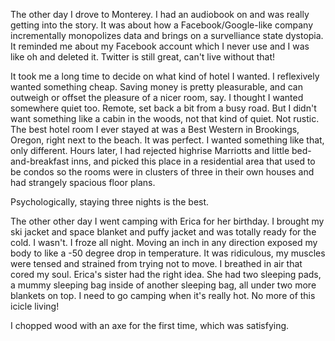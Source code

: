The other day I drove to Monterey. I had an audiobook on and was really getting into the story. It was about how a Facebook/Google-like company incrementally monopolizes data and brings on a survelliance state dystopia. It reminded me about my Facebook account which I never use and I was like oh and deleted it. Twitter is still great, can't live without that!

It took me a long time to decide on what kind of hotel I wanted. I reflexively wanted something cheap. Saving money is pretty pleasurable, and can outweigh or offset the pleasure of a nicer room, say. I thought I wanted somewhere quiet too. Remote, set back a bit from a busy road. But I didn't want something like a cabin in the woods, not that kind of quiet. Not rustic. The best hotel room I ever stayed at was a Best Western in Brookings, Oregon, right next to the beach. It was perfect. I wanted something like that, only different. Hours later, I had rejected highrise Marriotts and little bed-and-breakfast inns, and picked this place in a residential area that used to be condos so the rooms were in clusters of three in their own houses and had strangely spacious floor plans.

Psychologically, staying three nights is the best.

The other other day I went camping with Erica for her birthday. I brought my ski jacket and space blanket and puffy jacket and was totally ready for the cold. I wasn't. I froze all night. Moving an inch in any direction exposed my body to like a -50 degree drop in temperature. It was ridiculous, my muscles were tensed and strained from trying not to move. I breathed in air that cored my soul. Erica's sister had the right idea. She had two sleeping pads, a mummy sleeping bag inside of another sleeping bag, all under two more blankets on top. I need to go camping when it's really hot. No more of this icicle living!

I chopped wood with an axe for the first time, which was satisfying.